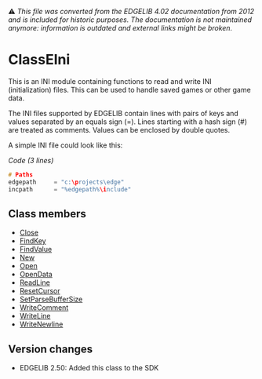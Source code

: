 :warning: _This file was converted from the EDGELIB 4.02 documentation from 2012 and is included for historic purposes. The documentation is not maintained anymore: information is outdated and external links might be broken._

# ClassEIni

This is an INI module containing functions to read and write INI (initialization) files. This can be used to handle saved games or other game data.

The INI files supported by EDGELIB contain lines with pairs of keys and values separated by an equals sign (=). Lines starting with a hash sign (#) are treated as comments. Values can be enclosed by double quotes.

A simple INI file could look like this:

_Code (3 lines)_
```c++
# Paths
edgepath     = "c:\projects\edge"
incpath      = "%edgepath%\include"
```

## Class members
* [Close](classeini_close.md)
* [FindKey](classeini_findkey.md)
* [FindValue](classeini_findvalue.md)
* [New](classeini_new.md)
* [Open](classeini_open.md)
* [OpenData](classeini_opendata.md)
* [ReadLine](classeini_readline.md)
* [ResetCursor](classeini_resetcursor.md)
* [SetParseBufferSize](classeini_setparsebuffersize.md)
* [WriteComment](classeini_writecomment.md)
* [WriteLine](classeini_writeline.md)
* [WriteNewline](classeini_writenewline.md)

## Version changes
- EDGELIB 2.50: Added this class to the SDK

